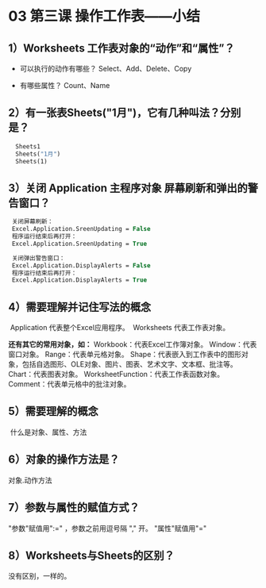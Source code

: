 # 03 第三课 操作工作表——小结
## 1）Worksheets 工作表对象的“动作”和“属性”？

 - 可以执行的动作有哪些？
    Select、Add、Delete、Copy

 - 有哪些属性？
    Count、Name

    

## 2）有一张表Sheets("1月")，它有几种叫法？分别是？

```vb
  Sheets1
  Sheets("1月")
  Sheets(1)
```

## 3）关闭 Application 主程序对象 屏幕刷新和弹出的警告窗口？

```vb
 关闭屏幕刷新：
 Excel.Application.SreenUpdating = False
 程序运行结束后再打开：
 Excel.Application.SreenUpdating = True

 关闭弹出警告窗口：
 Excel.Application.DisplayAlerts = False
 程序运行结束后再打开：
 Excel.Application.DisplayAlerts = True
```

## 4）需要理解并记住写法的概念

​      Application   代表整个Excel应用程序。
​      Worksheets  代表工作表对象。

**还有其它的常用对象，如：**
    Workbook：代表Excel工作簿对象。
    Window：代表窗口对象。
    Range：代表单元格对象。
    Shape：代表嵌入到工作表中的图形对象，包括自选图形、OLE对象、图片、图表、艺术文字、文本框、批注等。
   Chart：代表图表对象。
   WorksheetFunction：代表工作表函数对象。
   Comment：代表单元格中的批注对象。

## 5）需要理解的概念

​      什么是对象、属性、方法
## 6）对象的操作方法是？

对象.动作方法

## 7）参数与属性的赋值方式？

"参数"赋值用":=" ，参数之前用逗号隔 "," 开。
"属性"赋值用"="

## 8）Worksheets与Sheets的区别？

没有区别，一样的。